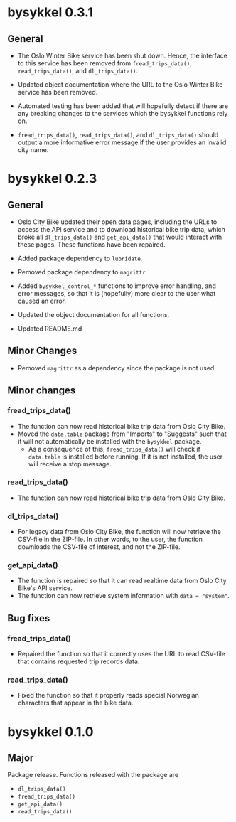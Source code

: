 # bysykkel 0.3.1

## General

* The Oslo Winter Bike service has been shut down. Hence, the interface
to this service has been removed from `fread_trips_data()`, `read_trips_data()`, and 
`dl_trips_data()`.

* Updated object documentation where the URL to the Oslo Winter Bike service 
has been removed.

* Automated testing has been added that will hopefully detect if there are any
breaking changes to the services which the bysykkel functions rely on.

* `fread_trips_data()`, `read_trips_data()`, and `dl_trips_data()` should output
a more informative error message if the user provides an invalid city name.

# bysykkel 0.2.3

## General

* Oslo City Bike updated their open data pages, including the URLs to access
the API service and to download historical bike trip data, which broke all
`dl_trips_data()` and `get_api_data()` that would interact with these pages.
These functions have been repaired.

* Added package dependency to `lubridate`.

* Removed package dependency to `magrittr`.

* Added `bysykkel_control_*` functions to improve error handling, and error
messages, so that it is (hopefully) more clear to the user what caused an 
error.

* Updated the object documentation for all functions.

* Updated README.md

## Minor Changes

* Removed `magrittr` as a dependency since the package is not used.

## Minor changes

### fread_trips_data()
* The function can now read historical bike trip data from Oslo City Bike.
* Moved the `data.table` package from "Imports" to "Suggests" such that
it will not automatically be installed with the `bysykkel` package.
  * As a consequence of this, `fread_trips_data()` will check if `data.table`
  is installed before running. If it is not installed, the user will receive
  a stop message.

### read_trips_data()
* The function can now read historical bike trip data from Oslo City Bike.

### dl_trips_data()
* For legacy data from Oslo City Bike, the function will now retrieve the 
CSV-file in the ZIP-file. In other words, to the user, the function downloads
the CSV-file of interest, and not the ZIP-file.

### get_api_data()
* The function is repaired so that it can read realtime data from 
Oslo City Bike's API service.
* The function can now retrieve system information with `data = "system"`.

## Bug fixes

### fread_trips_data()

* Repaired the function so that it correctly uses the URL to read CSV-file
that contains requested trip records data.

### read_trips_data()

* Fixed the function so that it properly reads special Norwegian characters
that appear in the bike data.

# bysykkel 0.1.0

## Major
Package release. Functions released with the package are

* `dl_trips_data()`
* `fread_trips_data()`
* `get_api_data()`
* `read_trips_data()`
